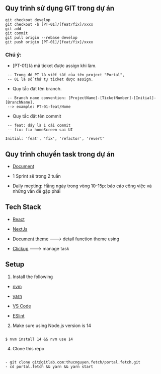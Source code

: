 ## Quy trình sử dụng GIT trong dự án

```
git checkout develop
git checkout -b [PT-01]/[feat/fix]/xxxx
git add
git commit
git pull origin --rebase develop
git push origin [PT-01]/[feat/fix]/xxxx
```

### Chú ý:
- [PT-01] là mã ticket được assign khi làm.
```
 -- Trong đó PT là viết tắt của tên project "Portal",
 -- 01 là số thứ tự ticket được assign.
```

- Quy tắc đặt tên branch.
```
 -- Branch name convention: [ProjectName]-[TicketNumber]-[Initial]-[BranchName].
 --> example: PT-01-feat/Home
```

- Quy tắc đặt tên commit
```
 -- feat: đây là 1 cái commit
 -- fix: fix homeScreen sai UI
```

 ```
 Initial: 'feat', 'fix', 'refactor', 'revert'
 ```
## Quy trình chuyển task trong dự án

- [Document](https://docs.google.com/document/d/18is2D6OM3i0x7ADr1RZtCIeerSBXLmtzo2XGmx5nDQ8/edit)

- 1 Sprint sẽ trong 2 tuần
- Daily meeting: Hằng ngày trong vòng 10-15p: báo cáo công việc và những vấn đề gặp phải

## Tech Stack

- [React](https://reactjs.org/)

- [NextJs](https://nextjs.org/)

- [Document theme](https://docs-minimals.vercel.app/package) ---> detail function theme using

- [Clickup](https://clickup.com/) ---> manage task

## Setup

1. Install the following

- [nvm](https://github.com/nvm-sh/nvm)

- [yarn](https://classic.yarnpkg.com/lang/en/docs/install/#mac-stable)

- [VS Code](https://code.visualstudio.com/)

- [ESlint](https://marketplace.visualstudio.com/items?itemName=dbaeumer.vscode-eslint)

2. Make sure using Node.js version is 14

```

$ nvm install 14 && nvm use 14

```

4. Clone this repo

```

- git clone git@gitlab.com:thucnguyen.fetch/portal.fetch.git
- cd portal.fetch && yarn && yarn start

```